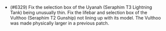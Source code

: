 - (#6329) Fix the selection box of the Uyanah (Seraphim T3 Lightning Tank) being unusually thin. Fix the lifebar and selection box of the Vulthoo (Seraphim T2 Gunship) not lining up with its model. The Vulthoo was made physically larger in a previous patch. 
